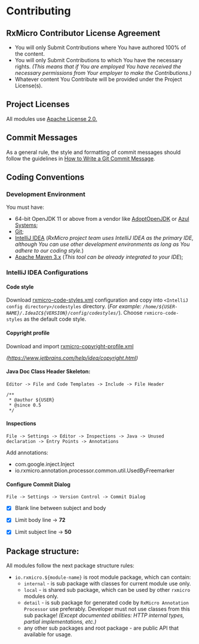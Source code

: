 # Contributing

## RxMicro Contributor License Agreement

* You will only Submit Contributions where You have authored 100% of the content.
* You will only Submit Contributions to which You have the necessary rights.
*(This means that if You are employed You have received the necessary permissions from Your employer to make the Contributions.)*
* Whatever content You Contribute will be provided under the Project License(s).

## Project Licenses

All modules use [Apache License 2.0.](https://github.com/rxmicro/rxmicro/blob/master/LICENSE)

## Commit Messages

As a general rule, the style and formatting of commit messages should follow the guidelines in [How to Write a Git Commit Message](COMMIT_MESSAGE_TEMPLATE.md).
    
## Coding Conventions

### Development Environment

You must have:

* 64-bit OpenJDK 11 or above from a vendor like [AdoptOpenJDK](https://adoptopenjdk.net/) or [Azul Systems](https://www.azul.com/downloads/zulu-community/);
* [Git](https://git-scm.com/);
* [IntelliJ IDEA](https://www.jetbrains.com/idea/)
    (*RxMicro project team uses IntelliJ IDEA as the primary IDE, although You can use other development environments as long as You adhere to our coding style.*)
* [Apache Maven 3.x](https://maven.apache.org/) 
    (*This tool can be already integrated to your IDE*);
 
### IntelliJ IDEA Configurations

#### Code style

Download [rxmicro-code-styles.xml](../.coding/rxmicro-code-styles.xml) configuration and copy into `<IntelliJ config directory>/codestyles` directory.
(*For example: `/home/${USER-NAME}/.IdeaIC${VERSION}/config/codestyles/`*).
Choose `rxmicro-code-styles` as the default code style.

#### Copyright profile

Download and import [rxmicro-copyright-profile.xml](../.coding/rxmicro-copyright-profile.xml)

*(https://www.jetbrains.com/help/idea/copyright.html)*

#### Java Doc Class Header Skeleton:

`Editor -> File and Code Templates -> Include -> File Header`

```
/**
 * @author ${USER}
 * @since 0.5
 */
```

#### Inspections

`File -> Settings -> Editor -> Inspections -> Java -> Unused declaration -> Entry Points -> Annotations`

Add annotations:

* com.google.inject.Inject
* io.rxmicro.annotation.processor.common.util.UsedByFreemarker

#### Configure Commit Dialog

`File -> Settings -> Version Control -> Commit Dialog`

- [x] Blank line between subject and body
- [x] Limit body line -> **72**
- [x] Limit subject line -> **50**


## Package structure:

All modules follow the next package structure rules:

- `io.rxmicro.${module-name}` is root module package, which can contain:
    - `internal` - is sub package with classes for current module use only.
    - `local` - is shared sub package, which can be used by other `rxmicro` modules only.
    - `detail` - is sub package for generated code by `RxMicro Annotation Processor` use preferably. 
    Developer must not use classes from this sub package!
    *(Except documented abilities: HTTP internal types, partial implementations, etc.)*
    - any other sub packages and root package - are public API that available for usage.
    